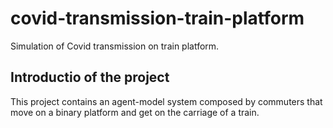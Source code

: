 # covid-transmission-train-platform

Simulation of Covid transmission on train platform.


## Introductio of the project

This project contains an agent-model system composed by commuters that move on a binary platform and get on the carriage of a train. 
